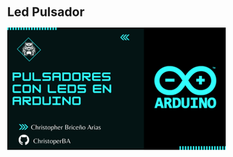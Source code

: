 # Led Pulsador
[![Pulsador](/Photos/Pulsadores.png)](https://www.youtube.com/watch?v=Z74lGxt_9Ps&ab_channel=ChristopherBrice%C3%B1o)